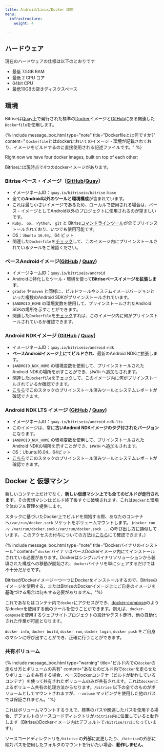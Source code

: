 ```yaml
---
title: Android/Linux/Docker 環境
menu:
  infrastructure:
    weight: 4

---
```

## ハードウェア

現在のハードウェアの仕様は以下のとおりです

* 最低 7.5GB RAM
* 最低 2 CPU コア
* 64bit CPU
* 最低10GBの空きディスクスペース

## 環境

Bitriseは[Quay](https://quay.io/organization/bitriseio)上で発行された標準の[Docker](https://quay.io)イメージと[GitHub](https://github.com/bitrise-docker)にある関連した`Dockerfile`を使用します。

{% include message_box.html type="note" title="Dockerfileとは何ですか?" content=" `Dockerfile`とはdockerにおいてのイメージ・環境が記載されており、イメージをビルドするのに直接使用される記述ファイルです。" %}

Right now we have four docker images, built on top of each other:

Bitriseには現時点で4つのdockerイメージがあります。

### Bitrise ベース・イメージ（[GitHub](https://github.com/bitrise-docker/bitrise-base)/[Quay](https://quay.io/repository/bitriseio/bitrise-base)）

* イメージネームID：`quay.io/bitriseio/bitrise-base`
* 全ての**Android以外のツールと環境構成**が含まれています。
* これは最も小さいイメージであるため、ローカルで使用される場合は、ベース・イメージとしてAndroid以外のプロジェクトに使用されるのが望ましいです。
* `Ruby`、 `Go`、 `Python`、 `git` と Bitrise[コマンドラインツール](https://www.bitrise.io/cli)が全てプリインストールされており、いつでも使用可能です。
* OS：`Ubuntu 16.04`,、64 ビット
* 関連した`Dockerfile`を[チェック](https://github.com/bitrise-docker/bitrise-base/blob/master/Dockerfile)して、このイメージ内にプリインストールされているツールをご確認ください。

### ベースAndroidイメージ([GitHub](https://github.com/bitrise-docker/android) / [Quay](https://quay.io/repository/bitriseio/android))

* イメージネームID：`quay.io/bitriseio/android`
* Androidに特化したツール・環境を使って**Bitriseベースイメージを拡張します**。
* `gradle` や `maven` と同様に、ビルドツールやシステムイメージバージョンといった複数のAndroid SDKがプリインストールされています。
* `$ANDROID_HOME` の環境変数を使用して、プリインストールされたAndroid SDKの場所を示すことができます。
* 関連した`Dockerfile`を[チェック](https://github.com/bitrise-docker/bitrise-base/blob/master/Dockerfile)すれば、このイメージ内に何がプリインストールされているか確認できます。

### Android NDKイメージ ([GitHub](https://github.com/bitrise-docker/android-ndk) / [Quay](https://quay.io/repository/bitriseio/android-ndk))

* イメージネームID：`quay.io/bitriseio/android-ndk`
* **ベースAndroidイメージ上にてビルドされ**、最新のAndroid NDKに拡張します。
* `$ANDROID_NDK_HOME` の環境変数を使用して、プリインストールされたAndroid NDKの場所を示すことができ、`$PATH` へ追加もされます。
* 関連した`Dockerfile`を[チェック](https://github.com/bitrise-docker/bitrise-base/blob/master/Dockerfile)して、このイメージ内に何がプリインストールされているか確認できます。
* [こちら](https://github.com/bitrise-io/bitrise.io/blob/master/system_reports/linux-docker-android.log)でこのスタックのプリインストール済みツールとシステムレポートが確認できます。

### Android NDK LTS イメージ ([GitHub](https://github.com/bitrise-docker/android-ndk-lts) / [Quay](https://quay.io/repository/bitriseio/android-ndk-lts))

* イメージネームID：`quay.io/bitriseio/android-ndk-lts`
* このイメージは、常に**古いAndroid NDKイメージのタグ付されたバージョン**になります。
* `$ANDROID_NDK_HOME` の環境変数を使用して、プリインストールされたAndroid NDKの場所を示すことができ、`$PATH` へ追加もされます。
* OS：Ubuntu16.04、64ビット
* [こちら](https://github.com/bitrise-io/bitrise.io/blob/master/system_reports/linux-docker-android-lts.log)でこのスタックのプリインストール済みツールとシステムレポートが確認できます。

## Docker と 仮想マシン

新しいコンテナ上だけでなく、**新しい仮想マシン上でも全てのビルドが走行されます**。その仮想マシンはビルド終了後すぐに破壊されます。これは`Docker`と環境全体のフル管理を提供します。

スタックに基づいたDocker上でビルドを開始する際、あなたのコンテナへ`/var/run/docker.sock` ソケットをボリュームマウントします。 (`docker run -v /var/run/docker.sock:/var/run/docker.sock ...`の呼び出し方に類似しています。 このアクセスの付与についての方法は[こちら](https://jpetazzo.github.io/2015/09/03/do-not-use-docker-in-docker-for-ci/)にて確認できます。）

{% include message_box.html type="note" title="Dockerバイナリのインストール" content=" `docker`バイナリはベースDockerイメージ内にてインストールされている必要があります。Dockerはシングルバイナリソリューションから装填された構成への移動が開始され、`docker`バイナリを単にシェアするだけでは不十分だからです。

BitriseがDockerイメージ一つ一つにDockerをインストールするので、Bitriseのイメージを使用する、またはBitriseのDockerイメージ上にご自身のイメージを基礎づける場合は何もする必要がありません。"%}

これであなたはコンテナ内で`docker`にアクセスができ、[docker-compose](https://docs.docker.com/compose)のようなdockerを使用する他のツールを使うことができます。例えば、`docker-compose`を使用するウェブサイトプロジェクトの設計やテスト走行、他の自動化された作業が可能となります。

`docker info`, `docker build`, `docker run`, `docker login`, `docker push` をご自身のマシンに呼び出すことができ、正確に行うことができます。

### 共有ボリューム

{% include message_box.html type="warning" title="ビルド内での`docker`の走らせ方とボリュームの共有" content="あなたのビルド内で`docker`を走らせたりボリュームを共有する場合、ベースDockerコンテナ（ビルドが動作しているコンテナ）を使って共有されたボリュームのみが共有されます。これは`docker`によるボリューム共有の処理方法からなります。`/bitrise` 以下の全てのものがボリュームとしてマウントされますが、`--volume` マッピングを使用した他のパスでは保証されません。"%}

これはボリュームマウントするうえで、標準のパスや関連したパスを使用する場合、デフォルトのソースコードディレクトリが`/bitrise`内に位置していると動作します（BitriseのDockerイメージ内はデフォルトで`/bitrise/src`になっています）。

ソースコードディレクトリを`/bitrise` の**外部**に変更したり、`/bitrise`の外部に絶対パスを使用したフォルダのマウントを行いたい場合、**動作しません**。